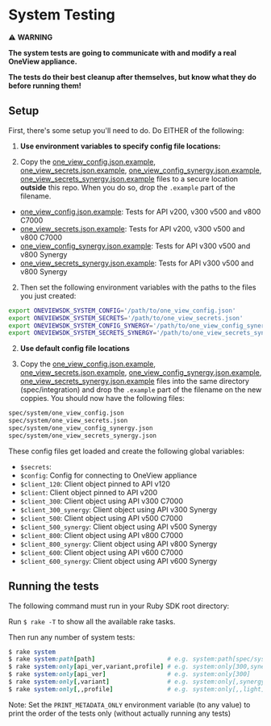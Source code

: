 # System Testing
:warning: **WARNING**

**The system tests are going to communicate with and modify a real OneView appliance.**

**The tests do their best cleanup after themselves, but know what they do before running them!**

## Setup
First, there's some setup you'll need to do. Do EITHER of the following:

1. **Use environment variables to specify config file locations:**

  1. Copy the [one_view_config.json.example](one_view_config.json.example), [one_view_secrets.json.example](one_view_secrets.json.example),
   [one_view_config_synergy.json.example](one_view_config_synergy.json.example),
   [one_view_secrets_synergy.json.example](one_view_secrets_synergy.json.example) files to a secure location
   **outside** this repo. When you do so, drop the `.example` part of the filename.

   - [one_view_config.json.example](one_view_config.json.example): Tests for API v200, v300 v500 and v800 C7000
   - [one_view_secrets.json.example](one_view_secrets.json.example): Tests for API v200, v300 v500 and v800 C7000
   - [one_view_config_synergy.json.example](one_view_config_synergy.json.example): Tests for API v300 v500 and v800 Synergy
   - [one_view_secrets_synergy.json.example](one_view_secrets_synergy.json.example): Tests for API v300 v500 and v800 Synergy

  2. Then set the following environment variables with the paths to the files you just created:

   ```bash
   export ONEVIEWSDK_SYSTEM_CONFIG='/path/to/one_view_config.json'
   export ONEVIEWSDK_SYSTEM_SECRETS='/path/to/one_view_secrets.json'
   export ONEVIEWSDK_SYSTEM_CONFIG_SYNERGY='/path/to/one_view_config_synergy.json'
   export ONEVIEWSDK_SYSTEM_SECRETS_SYNERGY='/path/to/one_view_secrets_synergy.json'
   ```

2. **Use default config file locations**

  1. Copy the [one_view_config.json.example](one_view_config.json.example), [one_view_secrets.json.example](one_view_secrets.json.example),
   [one_view_config_synergy.json.example](one_view_config_synergy.json.example),
   [one_view_secrets_synergy.json.example](one_view_secrets_synergy.json.example) files into the same directory (spec/integration)
   and drop the `.example` part of the filename on the new coppies. You should now have the following files:

   ```bash
   spec/system/one_view_config.json
   spec/system/one_view_secrets.json
   spec/system/one_view_config_synergy.json
   spec/system/one_view_secrets_synergy.json
   ```

These config files get loaded and create the following global variables:
 - `$secrets`:
 - `$config`: Config for connecting to OneView appliance
 - `$client_120`: Client object pinned to API v120
 - `$client`: Client object pinned to API v200
 - `$client_300`: Client object using API v300 C7000
 - `$client_300_synergy`: Client object using API v300 Synergy
 - `$client_500`: Client object using API v500 C7000
 - `$client_500_synergy`: Client object using API v500 Synergy
 - `$client_800`: Client object using API v800 C7000
 - `$client_800_synergy`: Client object using API v800 Synergy
 - `$client_600`: Client object using API v600 C7000
 - `$client_600_synergy`: Client object using API v600 Synergy

## Running the tests
The following command must run in your Ruby SDK root directory:

Run `$ rake -T` to show all the available rake tasks.

Then run any number of system tests:

```ruby
$ rake system
$ rake system:path[path]                    # e.g. system:path[spec/system/light*/api200]
$ rake system:only[api_ver,variant,profile] # e.g. system:only[300,synergy,light]
$ rake system:only[api_ver]                 # e.g. system:only[300]
$ rake system:only[,variant]                # e.g. system:only[,synergy]
$ rake system:only[,,profile]               # e.g. system:only[,,light]
```

Note: Set the `PRINT_METADATA_ONLY` environment variable (to any value) to print the order of the tests only (without actually running any tests)
